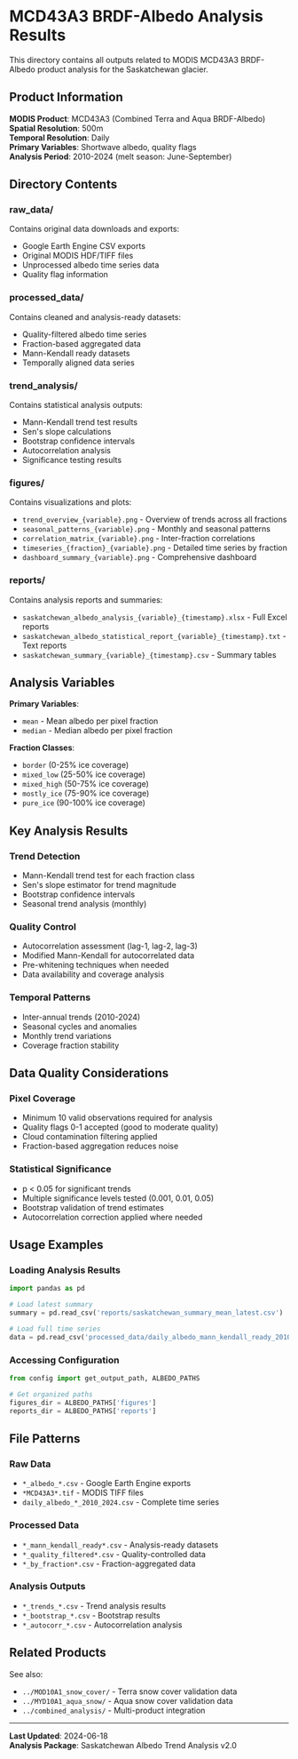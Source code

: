 # MCD43A3 BRDF-Albedo Analysis Results

This directory contains all outputs related to MODIS MCD43A3 BRDF-Albedo product analysis for the Saskatchewan glacier.

## Product Information

**MODIS Product**: MCD43A3 (Combined Terra and Aqua BRDF-Albedo)  
**Spatial Resolution**: 500m  
**Temporal Resolution**: Daily  
**Primary Variables**: Shortwave albedo, quality flags  
**Analysis Period**: 2010-2024 (melt season: June-September)

## Directory Contents

### raw_data/
Contains original data downloads and exports:
- Google Earth Engine CSV exports
- Original MODIS HDF/TIFF files
- Unprocessed albedo time series data
- Quality flag information

### processed_data/
Contains cleaned and analysis-ready datasets:
- Quality-filtered albedo time series
- Fraction-based aggregated data
- Mann-Kendall ready datasets
- Temporally aligned data series

### trend_analysis/
Contains statistical analysis outputs:
- Mann-Kendall trend test results
- Sen's slope calculations
- Bootstrap confidence intervals
- Autocorrelation analysis
- Significance testing results

### figures/
Contains visualizations and plots:
- `trend_overview_{variable}.png` - Overview of trends across all fractions
- `seasonal_patterns_{variable}.png` - Monthly and seasonal patterns
- `correlation_matrix_{variable}.png` - Inter-fraction correlations
- `timeseries_{fraction}_{variable}.png` - Detailed time series by fraction
- `dashboard_summary_{variable}.png` - Comprehensive dashboard

### reports/
Contains analysis reports and summaries:
- `saskatchewan_albedo_analysis_{variable}_{timestamp}.xlsx` - Full Excel reports
- `saskatchewan_albedo_statistical_report_{variable}_{timestamp}.txt` - Text reports
- `saskatchewan_summary_{variable}_{timestamp}.csv` - Summary tables

## Analysis Variables

**Primary Variables**:
- `mean` - Mean albedo per pixel fraction
- `median` - Median albedo per pixel fraction

**Fraction Classes**:
- `border` (0-25% ice coverage)
- `mixed_low` (25-50% ice coverage)
- `mixed_high` (50-75% ice coverage)  
- `mostly_ice` (75-90% ice coverage)
- `pure_ice` (90-100% ice coverage)

## Key Analysis Results

### Trend Detection
- Mann-Kendall trend test for each fraction class
- Sen's slope estimator for trend magnitude
- Bootstrap confidence intervals
- Seasonal trend analysis (monthly)

### Quality Control
- Autocorrelation assessment (lag-1, lag-2, lag-3)
- Modified Mann-Kendall for autocorrelated data
- Pre-whitening techniques when needed
- Data availability and coverage analysis

### Temporal Patterns
- Inter-annual trends (2010-2024)
- Seasonal cycles and anomalies
- Monthly trend variations
- Coverage fraction stability

## Data Quality Considerations

### Pixel Coverage
- Minimum 10 valid observations required for analysis
- Quality flags 0-1 accepted (good to moderate quality)
- Cloud contamination filtering applied
- Fraction-based aggregation reduces noise

### Statistical Significance
- p < 0.05 for significant trends
- Multiple significance levels tested (0.001, 0.01, 0.05)
- Bootstrap validation of trend estimates
- Autocorrelation correction applied where needed

## Usage Examples

### Loading Analysis Results
```python
import pandas as pd

# Load latest summary
summary = pd.read_csv('reports/saskatchewan_summary_mean_latest.csv')

# Load full time series
data = pd.read_csv('processed_data/daily_albedo_mann_kendall_ready_2010_2024.csv')
```

### Accessing Configuration
```python
from config import get_output_path, ALBEDO_PATHS

# Get organized paths
figures_dir = ALBEDO_PATHS['figures']
reports_dir = ALBEDO_PATHS['reports']
```

## File Patterns

### Raw Data
- `*_albedo_*.csv` - Google Earth Engine exports
- `*MCD43A3*.tif` - MODIS TIFF files
- `daily_albedo_*_2010_2024.csv` - Complete time series

### Processed Data  
- `*_mann_kendall_ready*.csv` - Analysis-ready datasets
- `*_quality_filtered*.csv` - Quality-controlled data
- `*_by_fraction*.csv` - Fraction-aggregated data

### Analysis Outputs
- `*_trends_*.csv` - Trend analysis results
- `*_bootstrap_*.csv` - Bootstrap results
- `*_autocorr_*.csv` - Autocorrelation analysis

## Related Products

See also:
- `../MOD10A1_snow_cover/` - Terra snow cover validation data
- `../MYD10A1_aqua_snow/` - Aqua snow cover validation data  
- `../combined_analysis/` - Multi-product integration

---

**Last Updated**: 2024-06-18  
**Analysis Package**: Saskatchewan Albedo Trend Analysis v2.0